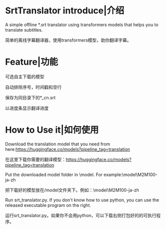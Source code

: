 # SrtTranslator introduce|介绍
A simple offline *.srt translator using transformers models that helps you to translate subtitles.

简单的离线字幕翻译器，使用transformers模型，助你翻译字幕。

# Feature|功能

可选自主下载的模型

自动排除序号，时间戳和空行

保存为同目录下的*_cn.srt

以进度条显示翻译进度


# How to Use it|如何使用
Download the translation model that you need from here:https://huggingface.co/models?pipeline_tag=translation

在这里下载你需要的翻译模型：https://huggingface.co/models?pipeline_tag=translation


Put the downloaded model folder in \model. For example:\model\M2M100-ja-zh

把下载好的模型放在/model文件夹下。例如：\model\M2M100-ja-zh


Run srt_translator.py. If you don't know how to use python, you can use the released executable program on the right.

运行srt_translator.py。如果你不会用python，可以下载右侧打包好的的可执行程序。

